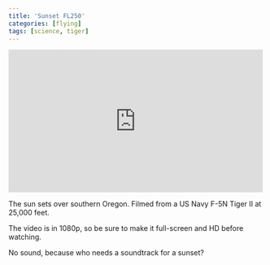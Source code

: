 ```yaml
---
title: 'Sunset FL250'
categories: [flying]
tags: [science, tiger]
---
```

<aside class="video">
	<iframe src="http://player.vimeo.com/video/40785545" width="500" height="281" frameborder="0" webkitAllowFullScreen mozallowfullscreen allowFullScreen></iframe>
</aside>

The sun sets over southern Oregon. Filmed from a US Navy F-5N Tiger II at 25,000 feet.

The video is in 1080p, so be sure to make it full-screen and HD before watching.

No sound, because who needs a soundtrack for a sunset?